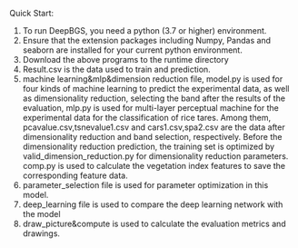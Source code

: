 Quick Start:
1. To run DeepBGS, you need a python (3.7 or higher) environment.
2. Ensure that the extension packages including Numpy, Pandas and seaborn are installed for your current python environment.
3. Download the above programs to the runtime directory
4. Result.csv is the data used to train and prediction.
5. machine learning&mlp&dimension reduction file, model.py is used for four kinds of machine learning to predict the experimental data, as well as dimensionality reduction, selecting the band after the results of the evaluation, mlp.py is used for multi-layer perceptual machine for the experimental data for the classification of rice tares. Among them, pcavalue.csv,tsnevalue1.csv and cars1.csv,spa2.csv are the data after dimensionality reduction and band selection, respectively. Before the dimensionality reduction prediction, the training set is optimized by valid_dimension_reduction.py for dimensionality reduction parameters. comp.py is used to calculate the vegetation index features to save the corresponding feature data.
6. parameter_selection file is used for parameter optimization in this model.
7. deep_learning file is used to compare the deep learning network with the model
8. draw_picture&compute is used to calculate the evaluation metrics and drawings.


